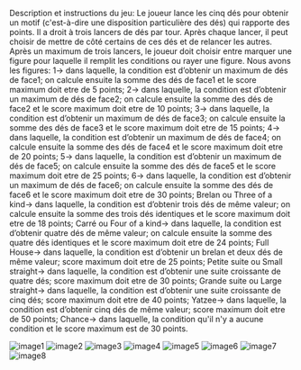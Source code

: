 Description et instructions du jeu:
Le joueur lance les cinq dés pour obtenir un motif (c'est-à-dire une disposition particulière des dés) qui rapporte des points. Il a droit à trois lancers de dés par tour. Après chaque lancer, il peut choisir de mettre de côté certains de ces dés et de relancer les autres.
Après un maximum de trois lancers, le joueur doit choisir entre marquer une figure pour laquelle il remplit les conditions ou rayer une figure.  Nous avons les figures:
1-> dans laquelle, la condition est d’obtenir un maximum de dés de face1; on calcule ensuite la somme des  dés de face1 et le score maximum doit etre de 5 points;
2-> dans laquelle, la condition est d’obtenir un maximum de dés de face2; on calcule ensuite la somme des  dés de face2 et le score maximum doit etre de 10 points;
3-> dans laquelle, la condition est d’obtenir un maximum de dés de face3; on calcule ensuite la somme des  dés de face3 et le score maximum doit etre de 15 points;
4-> dans laquelle, la condition est d’obtenir un maximum de dés de face4; on calcule ensuite la somme des  dés de face4 et le score maximum doit etre de 20 points;
5-> dans laquelle, la condition est d’obtenir un maximum de dés de face5; on calcule ensuite la somme des  dés de face5 et le score maximum doit etre de 25 points;
6-> dans laquelle, la condition est d’obtenir un maximum de dés de face6; on calcule ensuite la somme des  dés de face6 et le score maximum doit etre de 30 points;
Brelan ou Three of a kind-> dans laquelle, la condition est d’obtenir trois dés de même valeur; on calcule ensuite la somme des trois dés identiques et le score maximum doit etre de 18 points;
Carré ou Four of a kind-> dans laquelle, la condition est d’obtenir quatre dés de même valeur; on calcule ensuite la somme des quatre dés identiques et le score maximum doit etre de 24 points;
Full House-> dans laquelle, la condition est d’obtenir un brelan et deux dés de même valeur; score maximum doit etre de 25 points;
Petite suite ou Small straight-> dans laquelle, la condition est d’obtenir une suite croissante de quatre dés; score maximum doit etre de 30 points;
Grande suite ou Large straight-> dans laquelle, la condition est d’obtenir une suite croissante de cinq dés; score maximum doit etre de 40 points;
Yatzee-> dans laquelle, la condition est d’obtenir cinq dés de même valeur; score maximum doit etre de 50 points;
Chance-> dans laquelle, la condition qu'il n'y a aucune condition et le score maximum est de 30 points.

![image1](/Users/mamicoulibaly/Documents/image1.png)
![image2](/Users/mamicoulibaly/Documents/image2.png)
![image3](/Users/mamicoulibaly/Documents/image3.png)
![image4](/Users/mamicoulibaly/Documents/image4.png)
![image5](/Users/mamicoulibaly/Documents/image5.png)
![image6](/Users/mamicoulibaly/Documents/image6.png)
![image7](/Users/mamicoulibaly/Documents/image7.png)
![image8](/Users/mamicoulibaly/Documents/image8.png)






